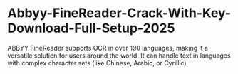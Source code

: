 # Abbyy-FineReader-Crack-With-Key-Download-Full-Setup-2025
ABBYY FineReader supports OCR in over 190 languages, making it a versatile solution for users around the world. It can handle text in languages with complex character sets (like Chinese, Arabic, or Cyrillic).
